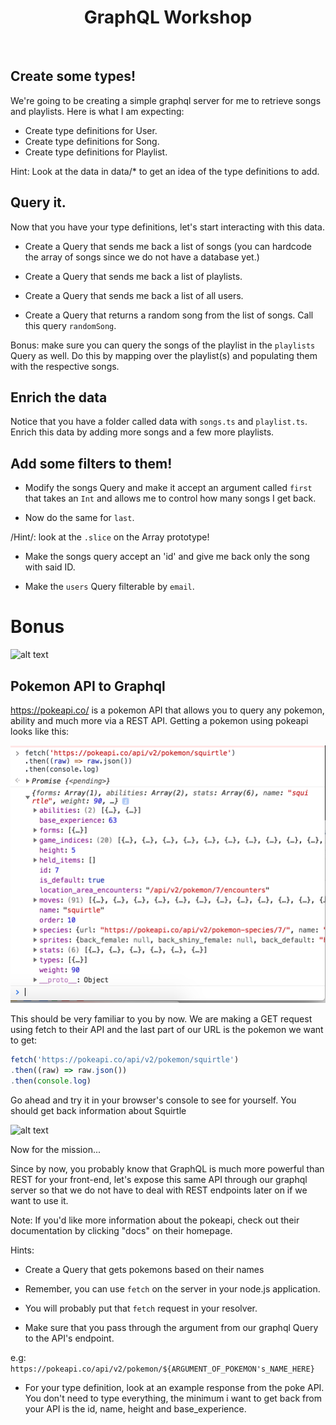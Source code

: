 <h1 align="center"><strong> GraphQL Workshop </strong></h1>

<br />

## Create some types!

We're going to be creating a simple graphql server for me to retrieve songs and playlists. Here is what I am expecting:

* Create type definitions for User.
* Create type definitions for Song.
* Create type definitions for Playlist.

Hint: Look at the data in data/* to get an idea of the type definitions to add.

## Query it.

Now that you have your type definitions, let's start interacting with this data. 

* Create a Query that sends me back a list of songs (you can hardcode the array of songs since we do not have a database yet.)

* Create a Query that sends me back a list of playlists.

* Create a Query that sends me back a list of all users.

* Create a Query that returns a random song from the list of songs. Call this query `randomSong`. 

Bonus: make sure you can query the songs of the playlist in the `playlists` Query as well. Do this by mapping over the playlist(s) and populating them with the respective songs.

## Enrich the data

Notice that you have a folder called data with `songs.ts` and `playlist.ts`. Enrich this data by adding more songs and a few more playlists.

## Add some filters to them!

* Modify the songs Query and make it accept an argument called `first` that takes an `Int` and allows me to control how many songs I get back.

* Now do the same for `last`. 

/Hint/: look at the `.slice` on the Array prototype!

* Make the songs query accept an 'id' and give me back only the song with said ID.

* Make the `users` Query filterable by `email`.


# Bonus


![alt text](https://media.giphy.com/media/P0RWkdsRpK7ss/giphy.gif "Bonus Poutine")

## Pokemon API to Graphql

https://pokeapi.co/ is a pokemon API that allows you to query any pokemon, ability and much more via a REST API. Getting a pokemon using pokeapi looks like this:

![alt text](/screens/pokepoke.png "Bonus Poutine")

This should be very familiar to you by now. We are making a GET request using fetch to their API and the last part of our URL is the pokemon we want to get:

```js
fetch('https://pokeapi.co/api/v2/pokemon/squirtle')
.then((raw) => raw.json())
.then(console.log)
```

Go ahead and try it in your browser's console to see for yourself. You should get back information about Squirtle

![alt text](https://media.giphy.com/media/awRutawdcWLJe/giphy.gif "squiirtle")

Now for the mission...

Since by now, you probably know that GraphQL is much more powerful than REST for your front-end, let's expose this same API through our graphql server so that we do not have to deal with REST endpoints later on if we want to use it.

Note: If you'd like more information about the pokeapi, check out their documentation by clicking "docs" on their homepage.

Hints: 

* Create a Query that gets pokemons based on their names

* Remember, you can use `fetch` on the server in your node.js application.

* You will probably put that `fetch` request in your resolver.

* Make sure that you pass through the argument from our graphql Query to the API's endpoint. 

e.g: `https://pokeapi.co/api/v2/pokemon/${ARGUMENT_OF_POKEMON's_NAME_HERE}`

* For your type definition, look at an example response from the poke API. You don't need to type everything, the minimum i want to get back from your API is the id, name, height and base_experience.



